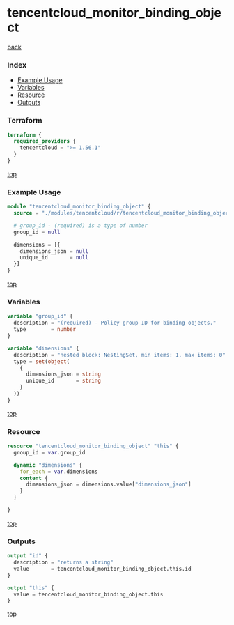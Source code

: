 # tencentcloud_monitor_binding_object

[back](../tencentcloud.md)

### Index

- [Example Usage](#example-usage)
- [Variables](#variables)
- [Resource](#resource)
- [Outputs](#outputs)

### Terraform

```terraform
terraform {
  required_providers {
    tencentcloud = ">= 1.56.1"
  }
}
```

[top](#index)

### Example Usage

```terraform
module "tencentcloud_monitor_binding_object" {
  source = "./modules/tencentcloud/r/tencentcloud_monitor_binding_object"

  # group_id - (required) is a type of number
  group_id = null

  dimensions = [{
    dimensions_json = null
    unique_id       = null
  }]
}
```

[top](#index)

### Variables

```terraform
variable "group_id" {
  description = "(required) - Policy group ID for binding objects."
  type        = number
}

variable "dimensions" {
  description = "nested block: NestingSet, min items: 1, max items: 0"
  type = set(object(
    {
      dimensions_json = string
      unique_id       = string
    }
  ))
}
```

[top](#index)

### Resource

```terraform
resource "tencentcloud_monitor_binding_object" "this" {
  group_id = var.group_id

  dynamic "dimensions" {
    for_each = var.dimensions
    content {
      dimensions_json = dimensions.value["dimensions_json"]
    }
  }

}
```

[top](#index)

### Outputs

```terraform
output "id" {
  description = "returns a string"
  value       = tencentcloud_monitor_binding_object.this.id
}

output "this" {
  value = tencentcloud_monitor_binding_object.this
}
```

[top](#index)